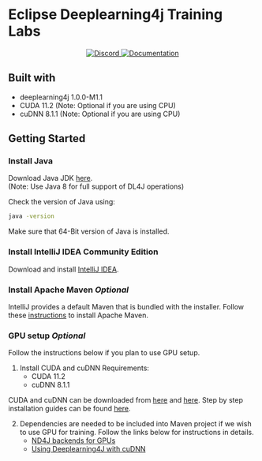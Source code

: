 # Eclipse Deeplearning4j Training Labs

<p>
  <p align="center">
    <a href="https://discord.gg/sjeFMyAeZz">
        <img alt="Discord" src="https://img.shields.io/discord/783587507312263198?color=red">
    </a>
    <a href="https://skymind.education/">
        <img alt="Documentation" src="https://img.shields.io/website/https/skymind.education.svg?color=ff69b4">
    </a>
</p>

## Built with
- deeplearning4j 1.0.0-M1.1
- CUDA 11.2 (Note: Optional if you are using CPU)
- cuDNN 8.1.1 (Note: Optional if you are using CPU)

## Getting Started

### Install Java

Download Java JDK [here](https://www.oracle.com/java/technologies/javase/javase-jdk8-downloads.html).  
(Note: Use Java 8 for full support of DL4J operations)

Check the version of Java using: 
```sh
java -version
```

Make sure that 64-Bit version of Java is installed.

### Install IntelliJ IDEA Community Edition
Download and install [IntelliJ IDEA](https://www.jetbrains.com/idea/download/).

### Install Apache Maven  *Optional*
IntelliJ provides a default Maven that is bundled with the installer. Follow these [instructions](https://maven.apache.org/install.html) to install Apache Maven.

### GPU setup  *Optional*
Follow the instructions below if you plan to use GPU setup.
1. Install CUDA and cuDNN
    Requirements:
   -  CUDA 11.2
   -  cuDNN 8.1.1
  
CUDA and cuDNN can be downloaded from [here](https://developer.nvidia.com/cuda-11.2.0-download-archive) and [here](https://developer.nvidia.com/rdp/cudnn-archive). Step by step installation guides can be found [here](https://docs.nvidia.com/deeplearning/sdk/cudnn-install/index.html).

2. Dependencies are needed to be included into Maven project if we wish to use GPU for training. Follow the links below for instructions in details.
   - [ND4J backends for GPUs](https://deeplearning4j.konduit.ai/multi-project/explanation/configuration/backends#nd-4-j-backends-for-gpus-and-cpus)
   - [Using Deeplearning4J with cuDNN](https://deeplearning4j.konduit.ai/multi-project/explanation/configuration/backends/cudnn#using-cudnn-via-deeplearning-4-j)
